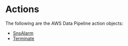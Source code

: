 # Actions<a name="dp-object-actions"></a>

The following are the AWS Data Pipeline action objects:


+ [SnsAlarm](dp-object-snsalarm.md)
+ [Terminate](dp-object-terminate.md)